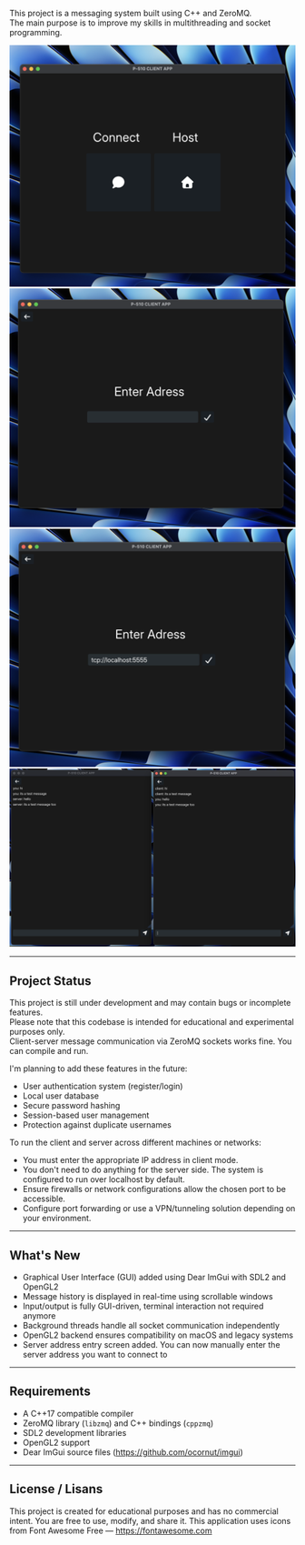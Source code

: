 This project is a messaging system built using C++ and ZeroMQ.  
The main purpose is to improve my skills in multithreading and socket programming.

![P-510 Messaging App Screenshot1](assets/apps.png) ![P-510 Messaging App Screenshot1](assets/screenshot2.png)
![P-510 Messaging App Screenshot1](assets/screenshot3.png)
![P-510 Messaging App Screenshot1](assets/screenshot4.png)

---

## Project Status

This project is still under development and may contain bugs or incomplete features.  
Please note that this codebase is intended for educational and experimental purposes only.  
Client-server message communication via ZeroMQ sockets works fine. You can compile and run.

I'm planning to add these features in the future:

- User authentication system (register/login)
- Local user database
- Secure password hashing
- Session-based user management
- Protection against duplicate usernames

To run the client and server across different machines or networks:

- You must enter the appropriate IP address in client mode.
- You don't need to do anything for the server side. The system is configured to run over localhost by default.
- Ensure firewalls or network configurations allow the chosen port to be accessible.
- Configure port forwarding or use a VPN/tunneling solution depending on your environment.

---

## What's New

- Graphical User Interface (GUI) added using Dear ImGui with SDL2 and OpenGL2  
- Message history is displayed in real-time using scrollable windows  
- Input/output is fully GUI-driven, terminal interaction not required anymore
- Background threads handle all socket communication independently  
- OpenGL2 backend ensures compatibility on macOS and legacy systems  
- Server address entry screen added. You can now manually enter the server address you want to connect to

---

## Requirements 

- A C++17 compatible compiler  
- ZeroMQ library (`libzmq`) and C++ bindings (`cppzmq`)  
- SDL2 development libraries  
- OpenGL2 support   
- Dear ImGui source files (https://github.com/ocornut/imgui)

---

## License / Lisans

This project is created for educational purposes and has no commercial intent.
You are free to use, modify, and share it. 
This application uses icons from Font Awesome Free — https://fontawesome.com

